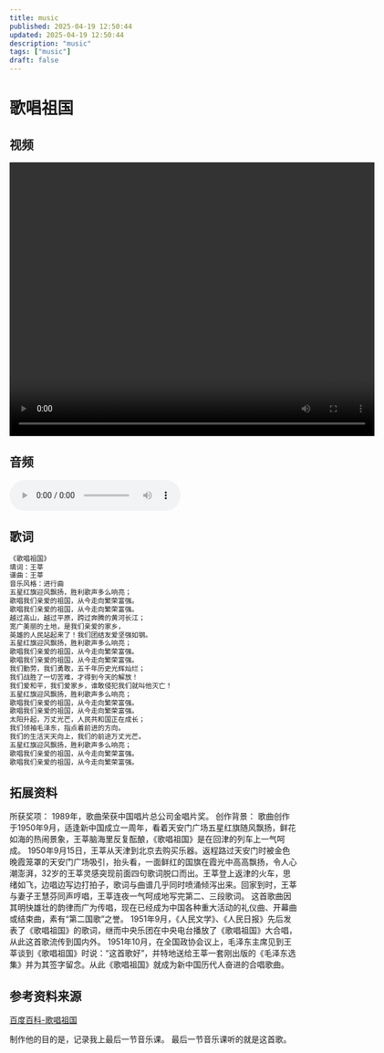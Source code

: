 ```yaml
---
title: music
published: 2025-04-19 12:50:44
updated: 2025-04-19 12:50:44
description: "music"
tags: ["music"]
draft: false
---
```

# 歌唱祖国

## 视频
<video src="/images/gczg/gczg.mp4" controls="controls" width="640" height="480"></video>

## 音频
<audio src="/images/gczg/123456.mp3" controls="controls" width="320" height="240"></audio>

## 歌词
``` go
《歌唱祖国》
填词：王莘
谱曲：王莘
音乐风格：进行曲
五星红旗迎风飘扬，胜利歌声多么响亮；
歌唱我们亲爱的祖国，从今走向繁荣富强。
歌唱我们亲爱的祖国，从今走向繁荣富强。
越过高山，越过平原，跨过奔腾的黄河长江；
宽广美丽的土地，是我们亲爱的家乡，
英雄的人民站起来了！我们团结友爱坚强如钢。
五星红旗迎风飘扬，胜利歌声多么响亮；
歌唱我们亲爱的祖国，从今走向繁荣富强。
歌唱我们亲爱的祖国，从今走向繁荣富强。
我们勤劳，我们勇敢，五千年历史光辉灿烂；
我们战胜了一切苦难，才得到今天的解放！
我们爱和平，我们爱家乡，谁敢侵犯我们就叫他灭亡！
五星红旗迎风飘扬，胜利歌声多么响亮；
歌唱我们亲爱的祖国，从今走向繁荣富强。
歌唱我们亲爱的祖国，从今走向繁荣富强。
太阳升起，万丈光芒，人民共和国正在成长；
我们领袖毛泽东，指点着前进的方向。
我们的生活天天向上，我们的前途万丈光芒。
五星红旗迎风飘扬，胜利歌声多么响亮；
歌唱我们亲爱的祖国，从今走向繁荣富强。
歌唱我们亲爱的祖国，从今走向繁荣富强。
```

## 拓展资料
所获奖项：
1989年，歌曲荣获中国唱片总公司金唱片奖。
创作背景：
歌曲创作于1950年9月，适逢新中国成立一周年，看着天安门广场五星红旗随风飘扬，鲜花如海的热闹景象，王莘脑海里反复酝酿，《歌唱祖国》是在回津的列车上一气呵成。
1950年9月15日，王莘从天津到北京去购买乐器。返程路过天安门时被金色晚霞笼罩的天安门广场吸引，抬头看，一面鲜红的国旗在霞光中高高飘扬，令人心潮澎湃，32岁的王莘灵感突现前面四句歌词脱口而出。王莘登上返津的火车，思绪如飞，边唱边写边打拍子，歌词与曲谱几乎同时喷涌倾泻出来。回家到时，王莘与妻子王慧芬同声哼唱，王莘连夜一气呵成地写完第二、三段歌词。
这首歌曲因其明快雄壮的韵律而广为传唱，现在已经成为中国各种重大活动的礼仪曲、开幕曲或结束曲，素有“第二国歌”之誉。
1951年9月，《人民文学》、《人民日报》先后发表了《歌唱祖国》的歌词，继而中央乐团在中央电台播放了《歌唱祖国》大合唱，从此这首歌流传到国内外。
1951年10月，在全国政协会议上，毛泽东主席见到王莘谈到《歌唱祖国》时说：“这首歌好”，并特地送给王莘一套刚出版的《毛泽东选集》并为其签字留念。从此《歌唱祖国》就成为新中国历代人奋进的合唱歌曲。

## 参考资料来源
<a href="https://baike.baidu.com/item/%E6%AD%8C%E5%94%B1%E7%A5%96%E5%9B%BD/4560465" target="_blank">百度百科-歌唱祖国</a>

制作他的目的是，记录我上最后一节音乐课。
最后一节音乐课听的就是这首歌。

